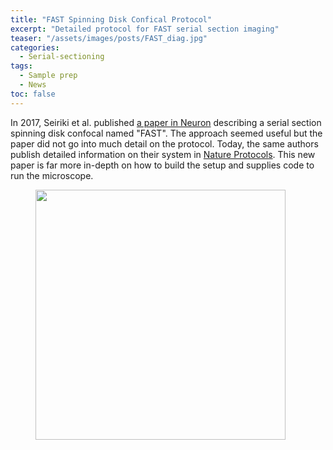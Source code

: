 ```yaml
---
title: "FAST Spinning Disk Confical Protocol"
excerpt: "Detailed protocol for FAST serial section imaging"
teaser: "/assets/images/posts/FAST_diag.jpg"
categories:
  - Serial-sectioning
tags: 
  - Sample prep
  - News
toc: false
---
```

 
In 2017, Seiriki et al. published [a paper in Neuron](https://www.sciencedirect.com/science/article/pii/S0896627317304555?via%3Dihub) describing a serial section spinning disk confocal named "FAST". 
The approach seemed useful but the paper did not go into much detail on the protocol. 
Today, the same authors publish detailed information on their system in [Nature Protocols](https://www.nature.com/articles/s41596-019-0148-4). 
This new paper is far more in-depth on how to build the setup and supplies code to run the microscope. 

<figure>
        <img width="400px" src="{{ site.baseurl }}/assets/images/posts/FAST_waterbath.jpg" >
</figure>

